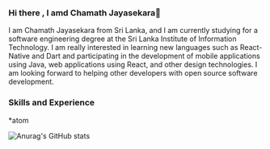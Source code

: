 ### Hi there , I amd Chamath Jayasekara👋

I am Chamath Jayasekara from Sri Lanka, and I am currently studying for a software engineering degree at the Sri Lanka Institute of Information Technology. I am really interested in learning new languages such as React-Native and Dart and participating in the development of mobile applications using Java, web applications using React, and other design technologies. I am looking forward to helping other developers with open source software development.

### Skills and Experience
*atom

![Anurag's GitHub stats](https://github-readme-stats.vercel.app/api?username=chamathjayasekara99&show_icons=true&theme=synthwave)
